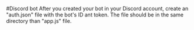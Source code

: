 #Discord bot
After you created your bot in your Discord account, create an "auth.json" file with the bot's ID ant token. The file should be in the same directory than "app.js" file.
